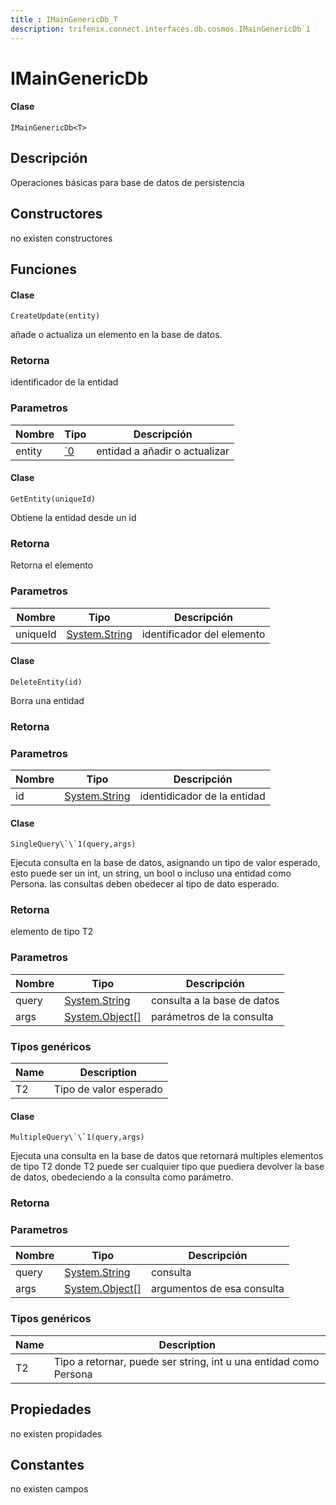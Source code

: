 ```yaml
---
title : IMainGenericDb_T
description: trifenix.connect.interfaces.db.cosmos.IMainGenericDb`1
---
```


# IMainGenericDb<T>

<CodeBlock slots = 'heading, code' repeat = '1' languages = 'C#' />

#### Clase
```
IMainGenericDb<T>
```

## Descripción
Operaciones básicas para base de datos de persistencia
## Constructores

no existen constructores


## Funciones


<CodeBlock slots = 'heading, code' repeat = '1' languages = 'C#' />

#### Clase
```
CreateUpdate(entity)
```


añade o actualiza un elemento en la base de datos.
### Retorna
identificador de la entidad
### Parametros
| Nombre | Tipo | Descripción |
| ------ | ---- | ----------- |
| entity | [\`0](#T-`0 '`0') | entidad a añadir o actualizar |

<CodeBlock slots = 'heading, code' repeat = '1' languages = 'C#' />

#### Clase
```
GetEntity(uniqueId)
```


Obtiene la entidad desde un id
### Retorna
Retorna el elemento
### Parametros
| Nombre | Tipo | Descripción |
| ------ | ---- | ----------- |
| uniqueId | [System.String](http://msdn.microsoft.com/query/dev14.query?appId=Dev14IDEF1&l=EN-US&k=k:System.String 'System.String') | identificador del elemento |

<CodeBlock slots = 'heading, code' repeat = '1' languages = 'C#' />

#### Clase
```
DeleteEntity(id)
```


Borra una entidad
### Retorna

### Parametros
| Nombre | Tipo | Descripción |
| ------ | ---- | ----------- |
| id | [System.String](http://msdn.microsoft.com/query/dev14.query?appId=Dev14IDEF1&l=EN-US&k=k:System.String 'System.String') | identidicador de la entidad |

<CodeBlock slots = 'heading, code' repeat = '1' languages = 'C#' />

#### Clase
```
SingleQuery\`\`1(query,args)
```


Ejecuta consulta en la base de datos, asignando un tipo de valor esperado,
esto puede ser un int, un string, un bool o incluso una entidad como Persona.
las consultas deben obedecer al tipo de dato esperado.
### Retorna
elemento de tipo T2
### Parametros
| Nombre | Tipo | Descripción |
| ------ | ---- | ----------- |
| query | [System.String](http://msdn.microsoft.com/query/dev14.query?appId=Dev14IDEF1&l=EN-US&k=k:System.String 'System.String') | consulta a la base de datos |
| args | [System.Object[]](http://msdn.microsoft.com/query/dev14.query?appId=Dev14IDEF1&l=EN-US&k=k:System.Object[] 'System.Object[]') | parámetros de la consulta |
### Tipos genéricos
| Name | Description |
| ---- | ----------- |
| T2 | Tipo de valor esperado |

<CodeBlock slots = 'heading, code' repeat = '1' languages = 'C#' />

#### Clase
```
MultipleQuery\`\`1(query,args)
```


Ejecuta una consulta en la base de datos que retornará multiples elementos de tipo T2
donde T2 puede ser cualquier tipo que puediera devolver la base de datos,
obedeciendo a la consulta como parámetro.
### Retorna

### Parametros
| Nombre | Tipo | Descripción |
| ------ | ---- | ----------- |
| query | [System.String](http://msdn.microsoft.com/query/dev14.query?appId=Dev14IDEF1&l=EN-US&k=k:System.String 'System.String') | consulta |
| args | [System.Object[]](http://msdn.microsoft.com/query/dev14.query?appId=Dev14IDEF1&l=EN-US&k=k:System.Object[] 'System.Object[]') | argumentos de esa consulta |
### Tipos genéricos
| Name | Description |
| ---- | ----------- |
| T2 | Tipo a retornar, puede ser string, int u una entidad como Persona |
## Propiedades

no existen propidades

## Constantes
no existen campos


